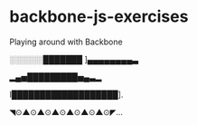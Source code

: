 backbone-js-exercises
=====================

Playing around with Backbone


░░░░░░███████ ]▄▄▄▄▄▄▄▄▃

▂▄▅█████████▅▄▃▂

I███████████████████].

◥⊙▲⊙▲⊙▲⊙▲⊙▲⊙▲⊙◤...


